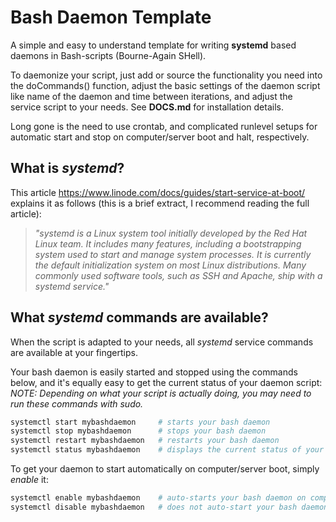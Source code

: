 # Bash Daemon Template

A simple and easy to understand template for writing **systemd** based daemons in Bash-scripts (Bourne-Again SHell).

To daemonize your script, just add or source the functionality you need into the doCommands() function, adjust the basic settings of the daemon script like name of the daemon and time between iterations, and adjust the service script to your needs. See **DOCS.md** for installation details.

Long gone is the need to use crontab, and complicated runlevel setups for automatic start and stop on computer/server boot and halt, respectively.

## What is *systemd*?

This article <https://www.linode.com/docs/guides/start-service-at-boot/> explains it as follows (this is a brief extract, I recommend reading the full article):
> *"systemd is a Linux system tool initially developed by the Red Hat Linux team. It includes many features, including a bootstrapping system used to start and manage system processes. It is currently the default initialization system on most Linux distributions. Many commonly used software tools, such as SSH and Apache, ship with a systemd service."*

## What *systemd* commands are available?

When the script is adapted to your needs, all *systemd* service commands are available at your fingertips.

Your bash daemon is easily started and stopped using the commands below, and it's equally easy to get the current status of your daemon script:  
*NOTE: Depending on what your script is actually doing, you may need to run these commands with sudo.*

```bash
systemctl start mybashdaemon     # starts your bash daemon
systemctl stop mybashdaemon      # stops your bash daemon
systemctl restart mybashdaemon   # restarts your bash daemon
systemctl status mybashdaemon    # displays the current status of your bash daemon
```

To get your daemon to start automatically on computer/server boot, simply *enable* it:

```bash
systemctl enable mybashdaemon    # auto-starts your bash daemon on computer/server boot
systemctl disable mybashdaemon   # does not auto-start your bash daemon on computer/server boot
```
